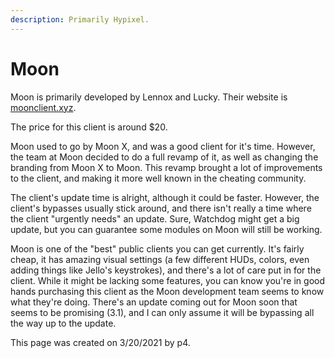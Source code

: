 ```yaml
---
description: Primarily Hypixel.
---
```


# Moon

Moon is primarily developed by Lennox and Lucky. Their website is [moonclient.xyz](https://moonclient.xyz/).

The price for this client is around $20.

Moon used to go by Moon X, and was a good client for it's time. However, the team at Moon decided to do a full revamp of it, as well as changing the branding from Moon X to Moon. This revamp brought a lot of improvements to the client, and making it more well known in the cheating community.

The client's update time is alright, although it could be faster. However, the client's bypasses usually stick around, and there isn't really a time where the client "urgently needs" an update. Sure, Watchdog might get a big update, but you can guarantee some modules on Moon will still be working.

Moon is one of the "best" public clients you can get currently. It's fairly cheap, it has amazing visual settings \(a few different HUDs, colors, even adding things like Jello's keystrokes\), and there's a lot of care put in for the client. While it might be lacking some features, you can know you're in good hands purchasing this client as the Moon development team seems to know what they're doing. There's an update coming out for Moon soon that seems to be promising \(3.1\), and I can only assume it will be bypassing all the way up to the update.

This page was created on 3/20/2021 by p4.[  
](https://minecraftclients.gitbook.io/minecraftclients-faq/blatant-clients/premium)

